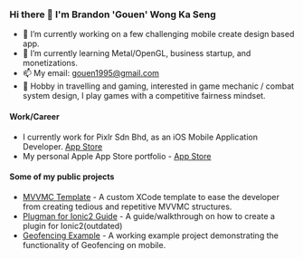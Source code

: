 ### Hi there 👋 I'm Brandon 'Gouen' Wong Ka Seng

- 🔭 I’m currently working on a few challenging mobile create design based app.
- 🌱 I’m currently learning Metal/OpenGL, business startup, and monetizations.
- 📫 My email: [gouen1995@gmail.com](mailto:gouen1995@gmail.com?subject=[GitHub]%Subject)
- 🤔 Hobby in travelling and gaming, interested in game mechanic / combat system design, I play games with a competitive fairness mindset.

#### Work/Career
- I currently work for Pixlr Sdn Bhd, as an iOS Mobile Application Developer. [App Store](https://apps.apple.com/developer/pixlr-pte-ltd/id1699329511)
- My personal Apple App Store portfolio - [App Store](https://apps.apple.com/developer/ka-seng-wong/id1741207386)

#### Some of my public projects
- [MVVMC Template](https://github.com/gouen95/mvvmc-xctemplate) - A custom XCode template to ease the developer from creating tedious and repetitive MVVMC structures.
- [Plugman for Ionic2 Guide](https://github.com/gouen95/Plugman-ionic2-plugin-config) - A guide/walkthrough on how to create a plugin for Ionic2(outdated)
- [Geofencing Example](https://github.com/gouen95/SlateGeoFencingExample) - A working example project demonstrating the functionality of Geofencing on mobile.

<!--
**gouen95/gouen95** is a ✨ _special_ ✨ repository because its `README.md` (this file) appears on your GitHub profile.

Here are some ideas to get you started:

- 🔭 I’m currently working on ...
- 🌱 I’m currently learning ...
- 👯 I’m looking to collaborate on ...
- 🤔 I’m looking for help with ...
- 💬 Ask me about ...
- 📫 How to reach me: ...
- 😄 Pronouns: ...
- ⚡ Fun fact: ...
-->
